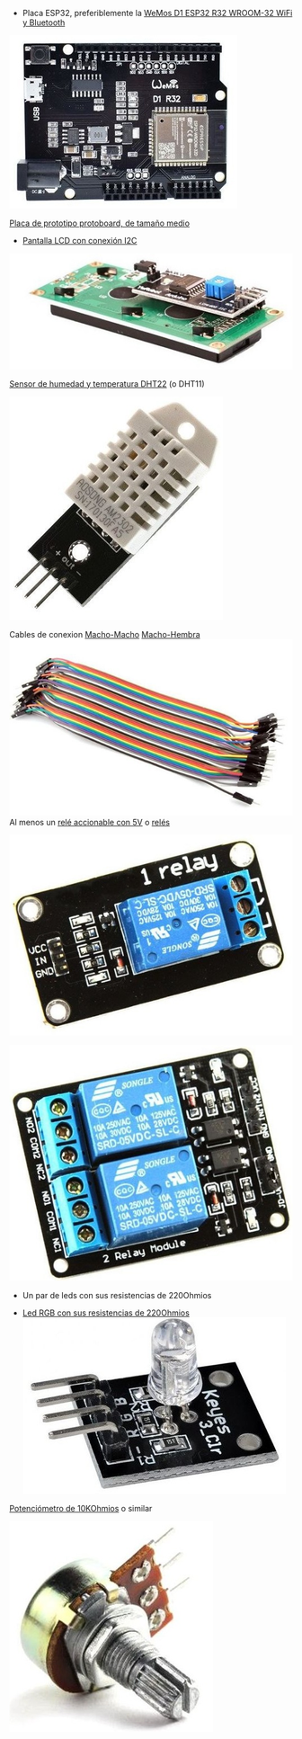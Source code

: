 * Placa ESP32, preferiblemente la [WeMos D1 ESP32 R32 WROOM-32 WiFi y Bluetooth](https://solectroshop.com/es/modulos-wifi/1755-wemos-d1-esp32-r32-wroom-32-wifi-y-bluetooth.html)

![](./images/wemos-d1-esp32-r32-wroom-32-wifi-y-bluetooth.jpg)

[Placa de prototipo protoboard, de tamaño medio](https://solectroshop.com/es/protoboard/256-placa-prototipo-protoboard-breadboard-400-puntos-arduino.html)

* [Pantalla LCD con conexión I2C](https://solectroshop.com/es/pantalla-lcd/285-pantalla-lcd-16x2-1602-azul-iic-i2c.html)

![](./images/pantalla-lcd-16x2-1602-azul-iic-i2c.jpg)

[Sensor de humedad y temperatura DHT22](https://solectroshop.com/es/sensores-de-humedad/758-dht22-am2302-sensor-temperatura-humedad-pcb-cable-arduino-digital.html)  (o DHT11)

![](./images/dht22-am2302-sensor-temperatura-humedad-pcb-cable-arduino-digital.jpg)

Cables de conexion [Macho-Macho](https://solectroshop.com/es/cables-planos-y-jumpers/1001-40x-cables-macho-macho-20cm.html)  [Macho-Hembra](https://solectroshop.com/es/cables-planos-y-jumpers/1000-40x-cables-hembra-macho-20cm.html)
![](./images/10x-cables-macho-macho-20cm-jumpers-dupont-254.jpg)
Al menos un [relé accionable con 5V](https://solectroshop.com/es/modulos-rele/390-modulo-rele-1-canal-5v-10a.html) o [relés](https://solectroshop.com/es/modulos-raspberry-pi-raspberry-pi-hats/883-modulo-rele-5v-10a-de-2-canales-para-arduino-pic-avr-dsp-raspberry-pi.html)

![](./images/modulo-rele-1-canal-5v-10a.jpg)

![](./images/modulo-rele-5v-10a-de-2-canales-para-arduino-pic-avr-dsp-raspberry-pi.jpg)

* Un par de leds con sus resistencias de 220Ohmios

* [Led RGB con sus resistencias de 220Ohmios ](https://solectroshop.com/es/modulos-arduino/1212-modulo-led-bombilla-rgb-color-completo-rgb-ky-016.html)
![](./images/modulo-led-bombilla-rgb-color-completo-rgb-ky-016.jpg)

[Potenciómetro de 10KOhmios](https://solectroshop.com/es/potenciometros/44-potenciometro-b10k-lineal.html) o similar

![](./images/potenciometro-b10k-lineal.jpg)